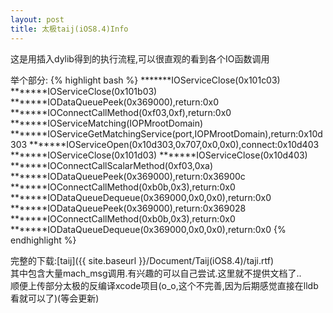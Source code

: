 ```yaml
---
layout: post
title: 太极taij(iOS8.4)Info
---
```


这是用插入dylib得到的执行流程,可以很直观的看到各个IO函数调用

举个部分:
{% highlight bash %}
*******IOServiceClose(0x101c03)
*******IOServiceClose(0x101b03)
*******IODataQueuePeek(0x369000),return:0x0
*******IOConnectCallMethod(0xf03,0xf),return:0x0
*******IOServiceMatching(IOPMrootDomain)
*******IOServiceGetMatchingService(port,IOPMrootDomain),return:0x10d303
*******IOServiceOpen(0x10d303,0x707,0x0,0x0),connect:0x10d403
*******IOServiceClose(0x101d03)
*******IOServiceClose(0x10d403)
*******IOConnectCallScalarMethod(0xf03,0xa)
*******IODataQueuePeek(0x369000),return:0x36900c
*******IOConnectCallMethod(0xb0b,0x3),return:0x0
*******IODataQueueDequeue(0x369000,0x0,0x0),return:0x0
*******IODataQueuePeek(0x369000),return:0x369028
*******IOConnectCallMethod(0xb0b,0x3),return:0x0
*******IODataQueueDequeue(0x369000,0x0,0x0),return:0x0
{% endhighlight %}

完整的下载:[taij]({{ site.baseurl }}/Document/Taij(iOS8.4)/taji.rtf)  
其中包含大量mach_msg调用.有兴趣的可以自己尝试.这里就不提供文档了..    
顺便上传部分太极的反编译xcode项目(o_o,这个不完善,因为后期感觉直接在lldb看就可以了)(等会更新)
